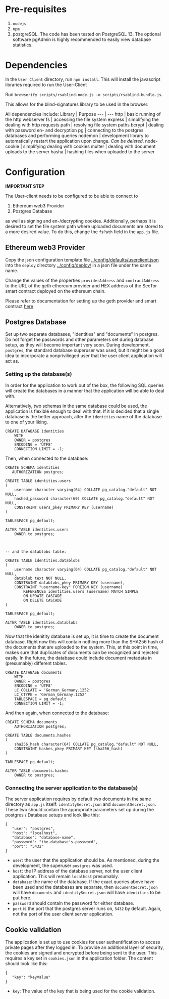 # Pre-requisites
1. `nodejs`
2. `npm`
3. postgreSQL. The code has been tested on PostgreSQL 13. The optional software pgAdmin is highly recommended to easily view database statistics.
   
# Dependencies

In the `User Client` directory, run `npm install`. This will
install the javascript libraries required to run the User-Client

Run `browserify scripts/rsablind-node.js -o scripts/rsablind-bundle.js`.

This allows for the blind-signatures library to be used in the browser.

All dependencies include:
Library | Purpose
--- | ---
http | basic running of the http webserver
fs | accessing the file system
express | simplifying the dealing with http requests
path | resolving file system paths
bcrypt | dealing with password en- and decryption
pg | connecting to the postgres databases and performing queries
nodemon | development library to automatically restart the application upon change. *Can be deleted*.
node-cookie | simplifying dealing with cookies
multer | dealing with document uploads to the server
hasha | hashing files when uploaded to the server

# Configuration 
**IMPORTANT STEP**
	
The User-client needs to be configured to be able to connect to
1. Ethereum web3 Provider
2. Postgres Database

as well as signing and en-/decrypting cookies.
Additionally, perhaps it is desired to set the file system path where uploaded documents are stored to a more desired value. 
To do this, change the `fsPath` field in the `app.js` file.

## Ethereum web3 Provider

Copy the json configuration template file
[../config/defaults/userclient.json](../config/defaults/userclient.json)
into the `deploy` directory [../config/deploy/](../config/deploy/) in
a json file under the same name.

Change the values of the properties `providerAddress` and
`contractAddress` to the URL of the geth ethereum provider and HEX
address of the SecTor smart contract deployed on the ethereum chain.

Please refer to documentation for setting up the geth provider and
smart contract [here](../../../Documentation/Documents/Test%20Chain%20Setup%20Guide.md)

## Postgres Database

Set up two separate databases, "identities" and "documents" in postgres. Do not forget the passwords and other parameters set during database setup, as they will become important very soon. During development, `postgres`, the standard database superuser was used, but it might be a good idea to incorporate a nonprivilieged user that the user client application will act as.

### Setting up the database(s)

In order for the application to work out of the box, the following SQL queries will create the databases in a manner that the application will be able to deal with.

Alternatively, two schemas in the same database could be used, the application is flexible enough to deal with that. If it is decided that a single database is the better approach, alter the `identities` name of the database to one of your liking.

```
CREATE DATABASE identities
    WITH 
    OWNER = postgres
    ENCODING = 'UTF8'
    CONNECTION LIMIT = -1;
```
Then, when connected to the database:
```
CREATE SCHEMA identities
   AUTHORIZATION postgres;

CREATE TABLE identities.users
(
    username character varying(64) COLLATE pg_catalog."default" NOT NULL,
    hashed_password character(60) COLLATE pg_catalog."default" NOT NULL,
    CONSTRAINT users_pkey PRIMARY KEY (username)
)

TABLESPACE pg_default;

ALTER TABLE identities.users
    OWNER to postgres;



-- and the datablobs table:

CREATE TABLE identities.datablobs
(
    username character varying(64) COLLATE pg_catalog."default" NOT NULL,
    datablob text NOT NULL,
    CONSTRAINT datablobs_pkey PRIMARY KEY (username),
    CONSTRAINT "username-key" FOREIGN KEY (username)
        REFERENCES identities.users (username) MATCH SIMPLE
        ON UPDATE CASCADE
        ON DELETE CASCADE
)

TABLESPACE pg_default;

ALTER TABLE identities.datablobs
    OWNER to postgres;
```

Now that the idenitity database is set up, it is time to create the document database. Right now this will contain nothing more than the SHA256 hash of the documents that are uploaded to the system. This, at this point in time, makes sure that duplicates of documents can be recognized and rejected easily. In the future, the database could include document metadata in (presumably) different tables.

```
CREATE DATABASE documents
    WITH 
    OWNER = postgres
    ENCODING = 'UTF8'
    LC_COLLATE = 'German_Germany.1252'
    LC_CTYPE = 'German_Germany.1252'
    TABLESPACE = pg_default
    CONNECTION LIMIT = -1;
```
And then again, when connected to the database:
```
CREATE SCHEMA documents
    AUTHORIZATION postgres;

CREATE TABLE documents.hashes
(
    sha256_hash character(64) COLLATE pg_catalog."default" NOT NULL,
    CONSTRAINT hashes_pkey PRIMARY KEY (sha256_hash)
)

TABLESPACE pg_default;

ALTER TABLE documents.hashes
    OWNER to postgres;
```

### Connecting the server application to the database(s)
The server application requires by default two documents in the same directory as `app.js` itself: `identitySecret.json` and `documentSecret.json`. These two should contain the appropriate parameters set up during the postgres / Database setups and look like this:
```
{
   "user": "postgres",
   "host": "localhost",
   "database": "database-name",
   "password": "the-database's-password",
   "port": "5432"
}
```
* `user`: the user that the application should be. As mentioned, during the development, the superuser `postgres` was used.
* `host`: the IP address of the database server, not the user client application. This will remain `localhost` presumably.
* `database`: the name of the database. If the exact queries above have been used and the databases are separate, then `documentSecret.json` will have `documents` and `identitySecret.json` will have `identities` to be put here.
* `password` should contain the password for either database.
* `port` is the port that the postgres server runs on, `5432` by default. Again, not the port of the user client server application.

## Cookie validation
The application is set up to use cookies for user authentification to access private pages after they logged in. To provide an additional layer of security, the cookies are signed and encrypted before being sent to the user. This requires a key set in `cookies.json` in the application folder. The content should look like this:
```
{
   "key": "keyValue"
}
```
* `key`: The value of the key that is being used for the cookie validation.
